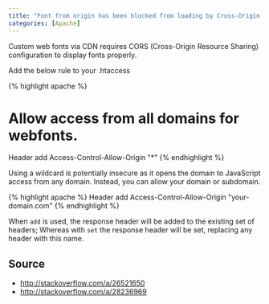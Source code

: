 ```yaml
---
title: "Font from origin has been blocked from loading by Cross-Origin Resource Sharing policy"
categories: [Apache]
---
```


Custom web fonts via CDN requires CORS (Cross-Origin Resource Sharing) configuration to display fonts properly.

Add the below rule to your .htaccess

{% highlight apache %}
# Allow access from all domains for webfonts.
<IfModule mod_headers.c>
  <FilesMatch "\.(ttf|ttc|otf|eot|woff|font.css|css)$">
    Header add Access-Control-Allow-Origin "*"
  </FilesMatch>
</IfModule>
{% endhighlight %}

Using a wildcard is potentially insecure as it opens the domain to JavaScript access from any domain. Instead, you can allow your domain or subdomain.

{% highlight apache %}
Header add Access-Control-Allow-Origin "your-domain.com"
{% endhighlight %}

When `add` is used, the response header will be added to the existing set of headers; Whereas with `set` the response header will be set, replacing any header with this name.

## Source
* <a href="http://stackoverflow.com/a/26521650" target="_blank">http://stackoverflow.com/a/26521650</a>
* <a href="http://stackoverflow.com/a/28236969" target="_blank">http://stackoverflow.com/a/28236969</a>